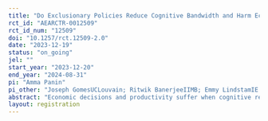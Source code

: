 ```yaml
---
title: "Do Exclusionary Policies Reduce Cognitive Bandwidth and Harm Economic Outcomes of Marginalized Groups?"
rct_id: "AEARCTR-0012509"
rct_id_num: "12509"
doi: "10.1257/rct.12509-2.0"
date: "2023-12-19"
status: "on_going"
jel: ""
start_year: "2023-12-20"
end_year: "2024-08-31"
pi: "Amma Panin"
pi_other: "Joseph GomesUCLouvain; Ritwik BanerjeeIIMB; Emmy LindstamIE University"
abstract: "Economic decisions and productivity suffer when cognitive resources are limited. Recent papers have shown, for example, that productivity is reduced when poverty consumes mental resources (Kaur et al. 2023). We test whether political constraints impact economic outcomes through similar channels. In particular, we experimentally examine whether a minority’s uncertainty about their status within a nation generates psychological effects comparable to those generated by financial concerns. We test this with a labour market experiment in West Benga and online throughout India. Workers complete data-processing tasks and we randomize incidental exposure to two types of exclusionary policies—policies that pose a direct, material threat and policies that pose a more symbolic threat. We test whether exposure to both types of policy affects productivity and cognitive outcomes."
layout: registration
---
```


